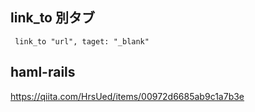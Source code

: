 ## link_to 別タブ
```
 link_to "url", taget: "_blank"
```
## haml-rails
https://qiita.com/HrsUed/items/00972d6685ab9c1a7b3e
